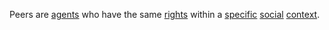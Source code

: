 Peers are [agents](https://github.com/gcassel/Modular-Organization-Terminology/blob/master/terms/agent.md) who have the same [rights](https://github.com/gcassel/Modular-Organization-Terminology/blob/master/terms/right.md) within a [specific](https://github.com/gcassel/Modular-Organization-Terminology/blob/master/terms/specific.md) [social](https://github.com/gcassel/Modular-Organization-Terminology/blob/master/terms/social.md) [context](https://github.com/gcassel/Modular-Organization-Terminology/blob/master/terms/context.md).
